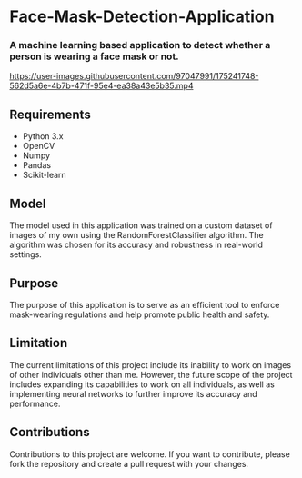# Face-Mask-Detection-Application

###  A machine learning based application to detect whether a person is wearing a face mask or not.


 https://user-images.githubusercontent.com/97047991/175241748-562d5a6e-4b7b-471f-95e4-ea38a43e5b35.mp4
 
<!-- <img src="https://user-images.githubusercontent.com/97047991/175241748-562d5a6e-4b7b-471f-95e4-ea38a43e5b35.mp4" width="800" height=400> -->


## **Requirements**

- Python 3.x
- OpenCV
- Numpy
- Pandas
- Scikit-learn



## **Model**
The model used in this application was trained  on a custom dataset of images of my own using the RandomForestClassifier algorithm. The algorithm was chosen for its accuracy and robustness in real-world settings.

## **Purpose**
The purpose of this application is to serve as an efficient tool to enforce mask-wearing regulations and help promote public health and safety.

## **Limitation**
The current limitations of this project include its inability to work on images of other individuals other than me. However, the future scope of the project includes expanding its capabilities to work on all  individuals, as well as implementing neural networks to further improve its accuracy and performance.

## **Contributions**
Contributions to this project are welcome. If you want to contribute, please fork the repository and create a pull request with your changes.
